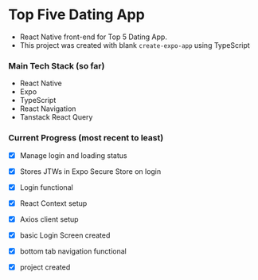 # Top Five Dating App

- React Native front-end for Top 5 Dating App.
- This project was created with blank `create-expo-app` using TypeScript


### Main Tech Stack (so far)
- React Native
- Expo
- TypeScript
- React Navigation
- Tanstack React Query


### Current Progress (most recent to least)
- [x] Manage login and loading status
- [x] Stores JTWs in Expo Secure Store on login
- [x] Login functional
- [x] React Context setup
- [x] Axios client setup
- [x] basic Login Screen created
- [x] bottom tab navigation functional
- [x] project created

